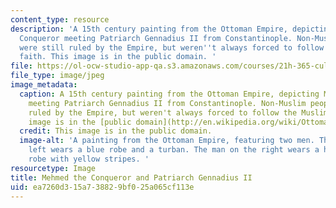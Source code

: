 ```yaml
---
content_type: resource
description: 'A 15th century painting from the Ottoman Empire, depicting Mehmed the
  Conqueror meeting Patriarch Gennadius II from Constantinople. Non-Muslim people
  were still ruled by the Empire, but weren''t always forced to follow the Muslim
  faith. This image is in the public domain. '
file: https://ol-ocw-studio-app-qa.s3.amazonaws.com/courses/21h-365-cultural-pluralism-in-modern-middle-east-spring-2014/ea7260d315a738829bf025a065cf113e_21H-365s14.jpg
file_type: image/jpeg
image_metadata:
  caption: A 15th century painting from the Ottoman Empire, depicting Mehmed the Conqueror
    meeting Patriarch Gennadius II from Constantinople. Non-Muslim people were still
    ruled by the Empire, but weren't always forced to follow the Muslim faith. This
    image is in the [public domain](http://en.wikipedia.org/wiki/Ottoman_Empire#mediaviewer/File:Gennadios_II_and_Mehmed_II.jpg).
  credit: This image is in the public domain.
  image-alt: 'A painting from the Ottoman Empire, featuring two men. The man on the
    left wears a blue robe and a turban. The man on the right wears a hooded brown
    robe with yellow stripes. '
resourcetype: Image
title: Mehmed the Conqueror and Patriarch Gennadius II
uid: ea7260d3-15a7-3882-9bf0-25a065cf113e
---
```

